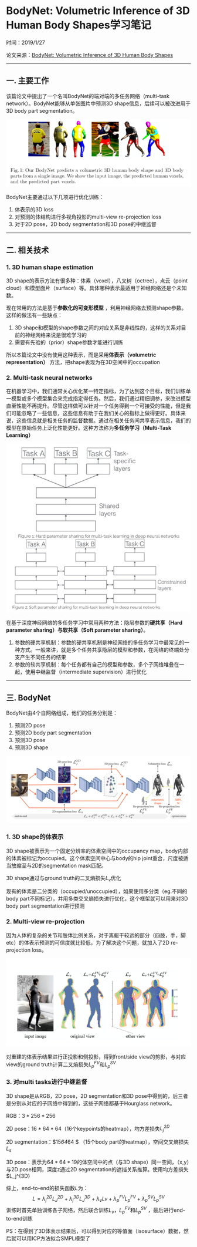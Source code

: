 # BodyNet: Volumetric Inference of 3D Human Body Shapes学习笔记

时间：2019/1/27

论文来源：[BodyNet: Volumetric Inference of 3D Human Body Shapes]( https://arxiv.org/pdf/1804.04875.pdf)

------

## 一. 主要工作

该篇论文中提出了一个名叫BodyNet的端对端的多任务网络（multi-task network）。BodyNet能够从单张图片中预测3D shape信息，后续可以被改进用于3D body part segmentation。

![](assets/9-4.png)

BodyNet主要通过以下几项进行优化训练：

1. 体表示的3D loss
2. 对预测的体结构进行多视角投影的multi-view re-projection loss
3. 对于2D pose，2D body segmentation和3D pose的中继监督



------

## 二. 相关技术

### 1.  3D human shape estimation

3D shape的表示方法有很多种：体素（voxel），八叉树（octree），点云（point cloud）和模型面片（surface）等。具体哪种表示最适用于神经网络还是个未知数。

现在常用的方法是基于**参数化的可变形模型** ，利用神经网络去预测shape参数。这样的做法有一些缺点：

1. 3D shape和模型的shape参数之间的对应关系是非线性的，这样的关系对目前的神经网络来说是很难学习的
2. 需要有先验的（prior）shape参数才能进行训练

所以本篇论文中没有使用这种表示，而是采用**体表示（volumetric representation）** 方法，把shape表现为在3D空间中的occupation



### 2. Multi-task neural networks

在机器学习中，我们通常关心优化某一特定指标，为了达到这个目标，我们训练单一模型或多个模型集合来完成指定得任务。然后，我们通过精细调参，来改进模型直至性能不再提升。尽管这样做可以针对一个任务得到一个可接受的性能，但是我们可能忽略了一些信息，这些信息有助于在我们关心的指标上做得更好。具体来说，这些信息就是相关任务的监督数据。通过在相关任务间共享表示信息，我们的模型在原始任务上泛化性能更好。这种方法称为**多任务学习（Multi-Task Learning）**

![](assets/9-1.png)

在基于深度神经网络的多任务学习中常用两种方法：隐层参数的**硬共享（Hard parameter sharing）**与**软共享（Soft parameter sharing）**。

1. 参数的硬共享机制：参数的硬共享机制是神经网络的多任务学习中最常见的一种方式。一般来讲，就是多个任务共享隐层的模型和参数，在网络的终端处分支产生不同任务的结果
2. 参数的软共享机制：每个任务都有自己的模型和参数，多个子网络堆叠在一起，使用中继监督（intermediate supervision）进行优化



------

## 三. BodyNet

BodyNet由4个自网络组成，他们的任务分别是：

1. 预测2D pose
2. 预测2D body part segmentation
3. 预测3D pose
4. 预测3D shape

![](assets/9-2.png)

### 1. 3D shape的体表示

3D shape被表示为一个固定分辨率的体素空间中的occupancy map，body内部的体素被标记为occupied。这个体素空间中心与body的hip joint重合，尺度被适当放缩至与2D的segmentation mask匹配。

3D shape通过与ground truth的二叉熵损失$L_v$优化

现有的体素是二分类的（occupied/unoccupied），如果使用多分类（eg.不同的body part不同标记），并用多类交叉熵损失进行优化，这个框架就可以用来对3D body part segmentation进行预测



### 2. Multi-view re-projection

因为人体的复杂的关节和肢体比例关系，对于离躯干较远的部分（四肢，手，脚etc）的体表示预测的可信度就比较低，为了解决这个问题，就加入了2D re-projection loss。

![](assets/9-3.png)

对重建的体表示结果进行正投影和侧投影，得到front/side view的剪影，与对应view的ground truth计算二叉熵损失$L_p^{FV}$和$L_p^{SV}​$



### 3. 对multi tasks进行中继监督

3D shape是从RGB，2D pose，2D segmentation和3D pose中得到的，后三者是分别从对应的子网络中得到的，这些子网络都基于Hourglass network。

RGB：$3*256*256 ​$

2D pose：$16*64*64 ​$ （16个keypoints的heatmap），均方差损失$L_j^{2D}​$

2D segmentation：$15*64*64 $ （15个body part的heatmap），空间交叉熵损失$L_s$

3D pose：表示为$64*64*19$的体空间中的点（与3D shape）同一空间，（x,y）与2D pose相同，深度z通过2D segmentation的遮挡关系推算。使用均方差损失$L_j^{3D}



综上，end-to-end的损失函数$L$为：
$$
L=\lambda_j^{2D}L_J^{2D}+\lambda_j^{3D}L_J^{3D}+\lambda_vLv+\lambda_p^{FV}L_p^{FV}+\lambda_p^{SV}L_p^{SV}
$$
训练时首先单独训练各子网络，然后联合训练$L_v$，$L_p^{FV}$和$L_p^{SV}$ ，最后进行end-to-end训练

PS：在得到了3D体表示结果后，可以得到对应的等值面（isosurface）数据，然后就可以用ICP方法拟合SMPL模型了